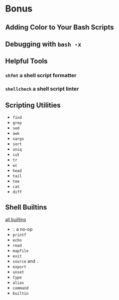 # Bonus

## Adding Color to Your Bash Scripts

<!-- TODO -->

## Debugging with `bash -x`

<!-- TODO -->

## Helpful Tools

### `shfmt` a shell script formatter

<!-- TODO -->

### `shellcheck` a shell script linter

<!-- TODO -->

## Scripting Utilities

- `find`
- `grep`
- `sed`
- `awk`
- `xargs`
- `sort`
- `uniq`
- `cut`
- `tr`
- `wc`
- `head`
- `tail`
- `tee`
- `cat`
- `diff`

## Shell Builtins

[all builtins](https://www.gnu.org/software/bash/manual/bash.html#Shell-Builtin-Commands)

- `:` a no-op
- `printf`
- `echo`
- `read`
- `mapfile`
- `exit`
- `source` and `.`
- `export`
- `unset`
- `type`
- `alias`
- `command`
- `builtin`
